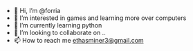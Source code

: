 - 👋 Hi, I’m @forria
- 👀 I’m interested in games and learning more over computers 
- 🌱 I’m currently learning python
- 💞️ I’m looking to collaborate on ..
- 📫 How to reach me ethasminer3@gmail.com

<!---
forria/forria is a ✨ special ✨ repository because its `README.md` (this file) appears on your GitHub profile.
You can click the Preview link to take a look at your changes.
--->
